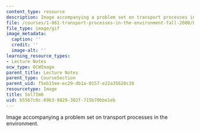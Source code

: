 ```yaml
---
content_type: resource
description: Image accompanying a problem set on transport processes in the environment.
file: /courses/1-061-transport-processes-in-the-environment-fall-2008/b5567c0c69b39829302f715b70bbe1eb_Sol7Im6.gif
file_type: image/gif
image_metadata:
  caption: ''
  credit: ''
  image-alt: ''
learning_resource_types:
- Lecture Notes
ocw_type: OCWImage
parent_title: Lecture Notes
parent_type: CourseSection
parent_uid: f5eb15ee-ec29-db1a-0157-e22a35620c38
resourcetype: Image
title: Sol7Im6
uid: b5567c0c-69b3-9829-302f-715b70bbe1eb
---
```

Image accompanying a problem set on transport processes in the environment.

